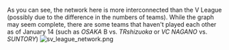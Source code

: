 As you can see, the network here is more interconnected than the V League (possibly due to the difference in the numbers of teams). While the graph may seem complete, there are some teams that haven't played each other as of January 14 (such as *OSAKA* B vs. *TRshizuoka* or *VC NAGANO* vs. *SUNTORY*)
![sv_league_network.png](images/sv_league_network.png)


